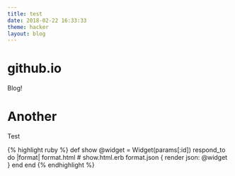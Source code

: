 ```yaml
---
title: test
date: 2018-02-22 16:33:33
theme: hacker
layout: blog
---
```


# github.io
Blog!


# Another
Test

{% highlight ruby %}
def show
  @widget = Widget(params[:id])
  respond_to do |format|
    format.html # show.html.erb
    format.json { render json: @widget }
  end
end
{% endhighlight %}
